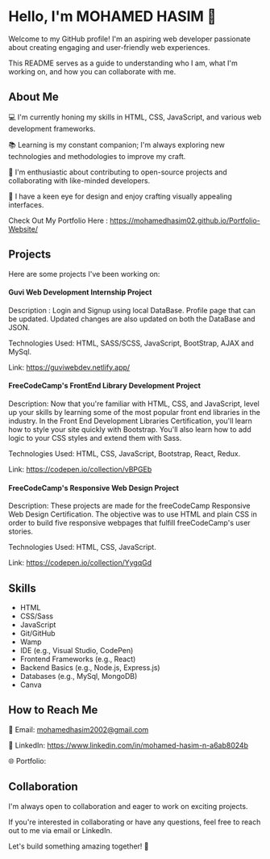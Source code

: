 # Hello, I'm MOHAMED HASIM 👋


Welcome to my GitHub profile! I'm an aspiring web developer passionate about creating engaging and user-friendly web experiences. 

This README serves as a guide to understanding who I am, what I'm working on, and how you can collaborate with me.


## About Me

💻 I'm currently honing my skills in HTML, CSS, JavaScript, and various web development frameworks.

📚 Learning is my constant companion; I'm always exploring new technologies and methodologies to improve my craft.

🌱 I'm enthusiastic about contributing to open-source projects and collaborating with like-minded developers.

🎨 I have a keen eye for design and enjoy crafting visually appealing interfaces.

Check Out My Portfolio Here : https://mohamedhasim02.github.io/Portfolio-Website/


## Projects

Here are some projects I've been working on:

#### Guvi Web Development Internship Project

Description : Login and Signup using local DataBase. Profile page that can be updated. Updated changes are also updated on both the DataBase and JSON.

Technologies Used: HTML, SASS/SCSS, JavaScript, BootStrap, AJAX and MySql.

Link: https://guviwebdev.netlify.app/



#### FreeCodeCamp's FrontEnd Library Development Project

Description: Now that you're familiar with HTML, CSS, and JavaScript, level up your skills by learning some of the most popular front end libraries in the industry.
In the Front End Development Libraries Certification, you'll learn how to style your site quickly with Bootstrap. You'll also learn how to add logic to your CSS styles and extend them with Sass.

Technologies Used: HTML, CSS, JavaScript, Bootstrap, React, Redux.

Link: https://codepen.io/collection/vBPGEb



#### FreeCodeCamp's Responsive Web Design Project

Description: These projects are made for the freeCodeCamp Responsive Web Design Certification. The objective was to use HTML and plain CSS in order to build five responsive webpages that fulfill freeCodeCamp's user stories.

Technologies Used: HTML, CSS, JavaScript.

Link: https://codepen.io/collection/YygqGd


## Skills

* HTML
* CSS/Sass
* JavaScript
* Git/GitHub
* Wamp
* IDE (e.g., Visual Studio, CodePen)
* Frontend Frameworks (e.g., React)
* Backend Basics (e.g., Node.js, Express.js)
* Databases (e.g., MySql, MongoDB)
* Canva


## How to Reach Me

📧 Email: mohamedhasim2002@gmail.com 

🔗 LinkedIn: https://www.linkedin.com/in/mohamed-hasim-n-a6ab8024b 

🌐 Portfolio: 


## Collaboration

I'm always open to collaboration and eager to work on exciting projects. 

If you're interested in collaborating or have any questions, feel free to reach out to me via email or LinkedIn.

Let's build something amazing together! 🚀






